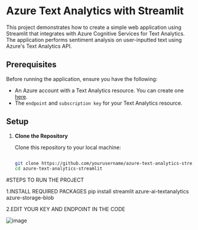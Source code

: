 # Azure Text Analytics with Streamlit

This project demonstrates how to create a simple web application using Streamlit that integrates with Azure Cognitive Services for Text Analytics. The application performs sentiment analysis on user-inputted text using Azure's Text Analytics API.

## Prerequisites

Before running the application, ensure you have the following:

- An Azure account with a Text Analytics resource. You can create one [here](https://portal.azure.com/).
- The `endpoint` and `subscription key` for your Text Analytics resource.

## Setup

1. **Clone the Repository**

   Clone this repository to your local machine:

   ```bash
   
   git clone https://github.com/yourusername/azure-text-analytics-streamlit.git
   cd azure-text-analytics-streamlit
#STEPS TO RUN THE PROJECT

1.INSTALL REQUIRED PACKAGES
pip install streamlit azure-ai-textanalytics azure-storage-blob

2.EDIT YOUR KEY AND ENDPOINT IN THE CODE

![image](https://github.com/user-attachments/assets/e5e2bea0-a6eb-42d6-8c39-300419682624)



